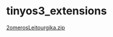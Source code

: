 # tinyos3_extensions

[2omerosLeitourgika.zip](https://github.com/ChristosKonstantas/tinyos3_extensions/files/10095101/2omerosLeitourgika.zip)
